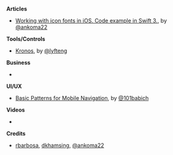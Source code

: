 **Articles**

* [Working with icon fonts in iOS. Code example in Swift 3.](https://medium.com/@ankoma22/working-with-icon-fonts-in-ios-code-example-in-swift-3-561d47ae9d40#.wj69o5und), by [@ankoma22](https://twitter.com/ankoma22)

**Tools/Controls**

* [Kronos](https://github.com/lyft/Kronos), by [@lyfteng](https://twitter.com/lyfteng)

**Business**

* 

**UI/UX**

* [Basic Patterns for Mobile Navigation](http://babich.biz/basic-patterns-for-mobile-navigation/), by [@101babich](https://twitter.com/101babich)

**Videos**

* 

**Credits**

* [rbarbosa](https://github.com/rbarbosa), [dkhamsing](https://github.com/dkhamsing), [@ankoma22](https://github.com/Ankoma22)
